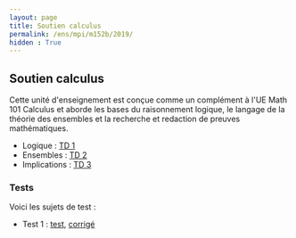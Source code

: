 ```yaml
---
layout: page
title: Soutien calculus
permalink: /ens/mpi/m152b/2019/
hidden : True
---
```



## Soutien calculus

Cette unité d'enseignement est conçue comme un complément à l'UE Math 101 Calculus et aborde les bases du raisonnement logique, le langage de la théorie des ensembles et la recherche et redaction de preuves mathématiques. 


- Logique : [TD 1](../td1/pdf)
- Ensembles : [TD 2](../td2.pdf)
- Implications : [TD 3](../td3.pdf)

### Tests

Voici les sujets de test :

- Test 1 : [test](../test.pdf), [corrigé](../test_cor.pdf)